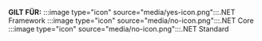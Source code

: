 <Token>**GILT FÜR:** :::image type="icon" source="media/yes-icon.png":::.NET Framework :::image type="icon" source="media/no-icon.png":::.NET Core :::image type="icon" source="media/no-icon.png":::.NET Standard </Token>